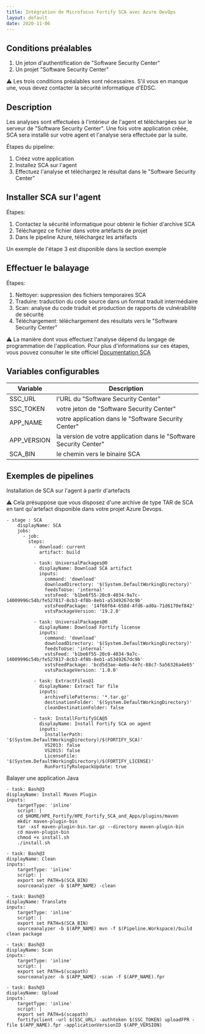 ```yaml
---
title: Intégration de Microfocus Fortify SCA avec Azure DevOps
layout: default
date: 2020-11-06
---
```


## Conditions préalables

1. Un jeton d'authentification de "Software Security Center"
2. Un projet "Software Security Center"

:warning: Les trois conditions préalables sont nécessaires. S'il vous en manque une, vous devez contacter la sécurité informatique d'EDSC.


## Description

Les analyses sont effectuées à l'intérieur de l'agent et téléchargées sur le serveur de "Software Security Center". Une fois votre application créée, SCA sera installé sur votre agent et l'analyse sera effectuée par la suite.

Étapes du pipeline:
1. Créez votre application
2. Installez SCA sur l'agent
3. Effectuez l'analyse et téléchargez le résultat dans le "Software Security Center"

## Installer SCA sur l'agent

Étapes:
1. Contactez la sécurité informatique pour obtenir le fichier d'archive SCA
2. Téléchargez ce fichier dans votre artéfacts de projet
3. Dans le pipeline Azure, téléchargez les artéfacts

Un exemple de l'étape 3 est disponible dans la section exemple

## Effectuer le balayage

Étapes:
1. Nettoyer: suppression des fichiers temporaires SCA
2. Traduire: traduction du code source dans un format traduit intermédiaire
3. Scan: analyse du code traduit et production de rapports de vulnérabilité de sécurité
4. Téléchargement: téléchargement des résultats vers le "Software Security Center"

:warning: La manière dont vous effectuez l'analyse dépend du langage de programmation de l'application. Pour plus d'informations sur ces étapes, vous pouvez consulter le site officiel [Documentation SCA](https://www.microfocus.com/documentation/fortify-static-code-analyzer-and-tools/1810/SCA_Guide_18.10.pdf) 


## Variables configurables

Variable | Description
--------- | -----------
SSC_URL | l'URL du "Software Security Center"
SSC_TOKEN | votre jeton de "Software Security Center"
APP_NAME | votre application dans le "Software Security Center"
APP_VERSION | la version de votre application dans le "Software Security Center"
SCA_BIN | le chemin vers le binaire SCA

## Exemples de pipelines

Installation de SCA sur l'agent à partir d'artefacts

:warning: Cela présuppose que vous disposez d'une archive de type TAR de SCA en tant qu'artefact disponible dans votre projet Azure Devops. 

````
- stage : SCA
    displayName: SCA
    jobs:
      - job:
        steps:
          - download: current
            artifact: build
          
          - task: UniversalPackages@0
            displayName: Download SCA artifact  
            inputs:
              command: 'download'
              downloadDirectory: '$(System.DefaultWorkingDirectory)'
              feedsToUse: 'internal'
              vstsFeed: 'b1be6f55-20c0-4034-9a7c-14009996c54b/fe527817-8cb3-4f8b-8eb1-a5349267dc9b'
              vstsFeedPackage: '14f60f64-658d-4fd6-ad0a-71d6170ef842'
              vstsPackageVersion: '19.2.0'

          - task: UniversalPackages@0
            displayName: Download Fortify license
            inputs:
              command: 'download'
              downloadDirectory: '$(System.DefaultWorkingDirectory)'
              feedsToUse: 'internal'
              vstsFeed: 'b1be6f55-20c0-4034-9a7c-14009996c54b/fe527817-8cb3-4f8b-8eb1-a5349267dc9b'
              vstsFeedPackage: 'bcd5d3ae-4e0a-4e7c-88c7-5a56326a4e65'
              vstsPackageVersion: '1.0.0'

          - task: ExtractFiles@1
            displayName: Extract Tar file
            inputs:
              archiveFilePatterns: '*.tar.gz'
              destinationFolder: '$(System.DefaultWorkingDirectory)'
              cleanDestinationFolder: false
              
          - task: InstallFortifySCA@5
            displayName: Install Fortify SCA on agent  
            inputs:
              InstallerPath: '$(System.DefaultWorkingDirectory)/$(FORTIFY_SCA)'
              VS2013: false
              VS2015: false
              LicenseFile: '$(System.DefaultWorkingDirectory)/$(FORTIFY_LICENSE)'
              RunFortifyRulepackUpdate: true
````

Balayer une application Java
````
- task: Bash@3
displayName: Install Maven Plugin
inputs:
    targetType: 'inline'
    script: |
    cd $HOME/HPE_Fortify/HPE_Fortify_SCA_and_Apps/plugins/maven                
    mkdir maven-plugin-bin
    tar -xsf maven-plugin-bin.tar.gz --directory maven-plugin-bin
    cd maven-plugin-bin
    chmod +x install.sh
    ./install.sh

- task: Bash@3
displayName: Clean
inputs:
    targetType: 'inline'
    script: |
    export set PATH=$(SCA_BIN)
    sourceanalyzer -b $(APP_NAME) -clean

- task: Bash@3
displayName: Translate
inputs:
    targetType: 'inline'
    script: |
    export set PATH=$(SCA_BIN)
    sourceanalyzer -b $(APP_NAME) mvn -f $(Pipeline.Workspace)/build clean package

- task: Bash@3
displayName: Scan
inputs:
    targetType: 'inline'
    script: |
    export set PATH=$(scapath)
    sourceanalyzer -b $(APP_NAME) -scan -f $(APP_NAME).fpr

- task: Bash@3
displayName: Upload
inputs:
    targetType: 'inline'
    script: |
    export set PATH=$(scapath)
    fortifyclient -url $(SSC_URL) -authtoken $(SSC_TOKEN) uploadFPR -file $(APP_NAME).fpr -applicationVersionID $(APP_VERSION)
````